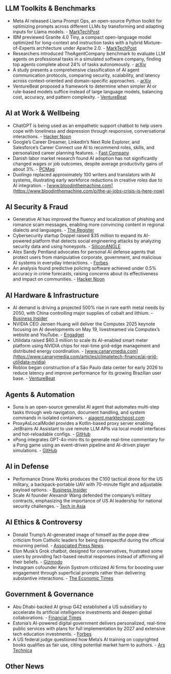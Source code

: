 ## LLM Toolkits & Benchmarks

- Meta AI released Llama Prompt Ops, an open-source Python toolkit for optimizing prompts across different LLMs by transforming and adapting inputs for Llama models. - [MarkTechPost](https://www.marktechpost.com/2025/05/03/meta-ai-releases-llama-prompt-ops-a-python-toolkit-for-prompt-optimization-on-llama-models/)
- IBM previewed Granite 4.0 Tiny, a compact open-language model optimized for long-context and instruction tasks with a hybrid Mixture-of-Experts architecture under Apache 2.0. - [MarkTechPost](https://www.marktechpost.com/2025/05/03/ibm-ai-releases-granite-4-0-tiny-preview-a-compact-open-language-model-optimized-for-long-context-and-instruction-tasks/)
- Researchers introduced TheAgentCompany benchmark to evaluate LLM agents on professional tasks in a simulated software company, finding top agents complete about 24% of tasks autonomously. - [arXiv](https://arxiv.org/abs/2412.14161)
- A study presents a comprehensive classification of AI agent communication protocols, comparing security, scalability, and latency across context-oriented and domain-specific approaches. - [arXiv](https://arxiv.org/abs/2504.16736)
- VentureBeat proposed a framework to determine when simpler AI or rule-based models suffice instead of large language models, balancing cost, accuracy, and pattern complexity. - [VentureBeat](https://venturebeat.com/ai/not-everything-needs-an-llm-a-framework-for-evaluating-when-ai-makes-sense/)

## AI at Work & Wellbeing

- ChatGPT is being used as an empathetic support chatbot to help users cope with loneliness and depression through responsive, conversational interactions. - [Hacker Noon](https://hackernoon.com/5-4-2025-techbeat)
- Google’s Career Dreamer, LinkedIn’s Next Role Explorer, and Salesforce’s Career Connect use AI to recommend roles, skills, and personalized career planning features. - [Fast Company](https://www.fastcompany.com/91327240/ai-tools-google-linkedin-salesforce-finding-next-job)
- Danish labor market research found AI adoption has not significantly changed wages or job outcomes, despite average productivity gains of about 3%. - [PCMag](https://www.pcmag.com/news/ai-isnt-lowering-your-salary-just-yet-says-danish-research)
- Duolingo replaced approximately 100 writers and translators with AI systems, illustrating early workforce reductions in creative roles due to AI integration. - [www.bloodinthemachine.com](https://www.bloodinthemachine.com/p/the-ai-jobs-crisis-is-here-now)

## AI Security & Fraud

- Generative AI has improved the fluency and localization of phishing and romance scam messages, enabling more convincing content in regional dialects and languages. - [The Register](https://www.theregister.com/2025/05/02/gen_ai_spam/)
- Cybersecurity startup Doppel raised $35 million to expand its AI-powered platform that detects social engineering attacks by analyzing security data and using honeypots. - [SiliconANGLE](https://siliconangle.com/2025/05/02/doppel-raises-35m-social-engineering-detection-platform/)
- Alex Sandy Pentland advocates for personal AI defense agents that protect users from manipulative corporate, government, and malicious AI systems in everyday interactions. - [Forbes](https://www.forbes.com/sites/johnwerner/2025/05/03/what-are-digital-defense-ai-agents/)
- An analysis found predictive policing software achieved under 0.5% accuracy in crime forecasts, raising concerns about its effectiveness and impact on communities. - [Hacker Noon](https://hackernoon.com/it-turns-out-that-predictive-policing-software-is-pretty-terrible-at-predicting-crimes)

## AI Hardware & Infrastructure

- AI demand is driving a projected 500% rise in rare earth metal needs by 2050, with China controlling major supplies of cobalt and lithium. - [Business Insider](https://www.businessinsider.com/ai-rare-earth-metals-tech-data-centers-lithium-cobalt-china-2025-5)
- NVIDIA CEO Jensen Huang will deliver the Computex 2025 keynote focusing on AI developments on May 19, livestreamed via Computex’s website and YouTube. - [Engadget](https://www.engadget.com/computing/how-to-watch-nvidia-ceo-jensen-huang-deliver-the-computex-2025-keynote-205326521.html)
- Utilidata raised $60.3 million to scale its AI-enabled smart meter platform using NVIDIA chips for real-time grid-edge management and distributed energy coordination. - [www.canarymedia.com](https://www.canarymedia.com/articles/climatetech-finance/ai-grid-utilidata-nvidia)
- Roblox began construction of a São Paulo data center for early 2026 to reduce latency and improve performance for its growing Brazilian user base. - [VentureBeat](https://venturebeat.com/games/roblox-breaks-ground-on-data-center-in-brazil-for-early-2026/)

## Agents & Automation

- Suna is an open-source generalist AI agent that automates multi-step tasks through web navigation, document handling, and system commands in isolated containers. - [aiagent.marktechpost.com](https://aiagent.marktechpost.com/post/meet-suna-a-fully-open-source-generalist-ai-agent-that-acts-on-your-behalf)
- ProxyAsLocalModel provides a Kotlin-based proxy server enabling JetBrains AI Assistant to use remote LLM APIs via local model interfaces and hot-reloadable configs. - [GitHub](https://github.com/Stream29/ProxyAsLocalModel)
- xPong integrates GPT-4o-mini-tts to generate real-time commentary for a Pong game using an event-driven pipeline and AI-driven player simulations. - [GitHub](https://github.com/pncnmnp/xpong)

## AI in Defense

- Performance Drone Works produces the C100 tactical drone for the US military, a backpack-portable UAV with 70-minute flight and adjustable payload options. - [Business Insider](https://www.businessinsider.com/drone-racing-gave-birth-to-this-cutting-edge-drone-company-2025-5)
- Scale AI founder Alexandr Wang defended the company’s military contracts, emphasizing the importance of US AI leadership for national security challenges. - [Tech in Asia](https://www.techinasia.com/news/scale-ai-founder-defends-military-ties-urges-us-ai-focus)

## AI Ethics & Controversy

- Donald Trump’s AI-generated image of himself as the pope drew criticism from Catholic leaders for being disrespectful during the official mourning period. - [Associated Press News](https://apnews.com/article/trump-pope-francis-conclave-ai-image-bishops-9d88286886c350c4465f7c2afb7a5e41)
- Elon Musk’s Grok chatbot, designed for conservatives, frustrated some users by providing fact-based neutral responses instead of affirming all their beliefs. - [Gizmodo](https://gizmodo.com/elon-musks-grok-ai-has-a-problem-its-too-accurate-for-conservatives-2000597568)
- Instagram cofounder Kevin Systrom criticized AI firms for boosting user engagement through superficial prompts rather than delivering substantive interactions. - [The Economic Times](https://economictimes.indiatimes.com/tech/artificial-intelligence/instagram-cofounder-kevin-systrom-calls-out-ai-firms-for-juicing-engagement/articleshow/120847833.cms)

## Government & Governance

- Abu Dhabi-backed AI group G42 established a US subsidiary to accelerate its artificial intelligence investments and deepen global collaborations. - [Financial Times](https://www.ft.com/content/eaf31187-d5cf-4c5c-a153-a1d36da2defd)
- Estonia’s AI-powered digital government delivers personalized, real-time public services with plans for full implementation by 2027 and extensive tech education investments. - [Forbes](https://www.forbes.com/sites/markminevich/2025/05/03/what-the-us-can-learn-from-estonias-ai-powered-digital-government/)
- A US federal judge questioned how Meta’s AI training on copyrighted books qualifies as fair use, citing potential market harm to authors. - [Ars Technica](https://arstechnica.com/tech-policy/2025/05/judge-on-metas-ai-training-i-just-dont-understand-how-that-can-be-fair-use/)

## Other News

